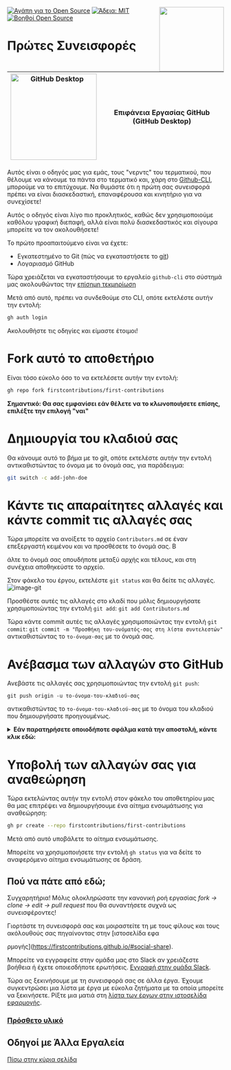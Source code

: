 [![Αγάπη για το Open Source](https://badges.frapsoft.com/os/v1/open-source.svg?v=103)](https://github.com/ellerbrock/open-source-badges/)
[<img align="right" width="150" src="https://firstcontributions.github.io/assets/gui-tool-tutorials/github-desktop-tutorial/join-slack-team.png">](https://join.slack.com/t/firstcontributors/shared_invite/enQtNjkxNzQwNzA2MTMwLTVhMWJjNjg2ODRlNWZhNjIzYjgwNDIyZWYwZjhjYTQ4OTBjMWM0MmFhZDUxNzBiYzczMGNiYzcxNjkzZDZlMDM)
[![Άδεια: MIT](https://img.shields.io/badge/License-MIT-green.svg)](https://opensource.org/licenses/MIT)
[![Βοηθοί Open Source](https://www.codetriage.com/roshanjossey/first-contributions/badges/users.svg)](https://www.codetriage.com/roshanjossey/first-contributions)

# Πρώτες Συνεισφορές

| <img alt="GitHub Desktop" src="https://cdn.icon-icons.com/icons2/2157/PNG/512/github_git_hub_logo_icon_132878.png" width="200"> | Επιφάνεια Εργασίας GitHub (GitHub Desktop) |
| ------------------------------------------------------------------------------------------------------------------------------- | ------------------------------------------ |

Αυτός είναι ο οδηγός μας για εμάς, τους "νερντς" του τερματικού, που θέλουμε να κάνουμε τα πάντα στο τερματικό και, χάρη στο [Github-CLI](https://cli.github.com/), μπορούμε να το επιτύχουμε. Να θυμάστε ότι η πρώτη σας συνεισφορά πρέπει να είναι διασκεδαστική, επαναφέρουσα και κινητήριο για να συνεχίσετε!

Αυτός ο οδηγός είναι λίγο πιο προκλητικός, καθώς δεν χρησιμοποιούμε καθόλου γραφική διεπαφή, αλλά είναι πολύ διασκεδαστικός και σίγουρα μπορείτε να τον ακολουθήσετε!

Το πρώτο προαπαιτούμενο είναι να έχετε:

- Εγκατεστημένο το Git (πώς να εγκαταστήσετε το [git](https://git-scm.com/downloads))
- Λογαριασμό GitHub

Τώρα χρειάζεται να εγκαταστήσουμε το εργαλείο `github-cli` στο σύστημά μας ακολουθώντας την [επίσημη τεκμηρίωση](https://github.com/cli/cli#installation)

Μετά από αυτό, πρέπει να συνδεθούμε στο CLI, οπότε εκτελέστε αυτήν την εντολή:

```bash
gh auth login
```

Ακολουθήστε τις οδηγίες και είμαστε έτοιμοι!

# Fork αυτό το αποθετήριο

Είναι τόσο εύκολο όσο το να εκτελέσετε αυτήν την εντολή:

```bash
gh repo fork firstcontributions/first-contributions
```

**Σημαντικό: Θα σας εμφανίσει εάν θέλετε να το κλωνοποιήσετε επίσης, επιλέξτε την επιλογή "ναι"**

# Δημιουργία του κλαδιού σας

Θα κάνουμε αυτό το βήμα με το git, οπότε εκτελέστε αυτήν την εντολή αντικαθιστώντας το όνομα με το όνομά σας, για παράδειγμα:

```bash
git switch -c add-john-doe
```

# Κάντε τις απαραίτητες αλλαγές και κάντε commit τις αλλαγές σας

Τώρα μπορείτε να ανοίξετε το αρχείο `Contributors.md` σε έναν επεξεργαστή κειμένου και να προσθέσετε το όνομά σας. Β

άλτε το όνομά σας οπουδήποτε μεταξύ αρχής και τέλους, και στη συνέχεια αποθηκεύστε το αρχείο.

Στον φάκελο του έργου, εκτελέστε `git status` και θα δείτε τις αλλαγές.
![image-git](https://camo.githubusercontent.com/a35c4722d7aab337eefc655d1488f7b4dc038508e6adaf5e88e2e052a976f010/68747470733a2f2f6669727374636f6e747269627574696f6e732e6769746875622e696f2f6173736574732f526561646d652f6769742d7374617475732e706e67)

Προσθέστε αυτές τις αλλαγές στο κλαδί που μόλις δημιουργήσατε χρησιμοποιώντας την εντολή `git add`:
`git add Contributors.md`

Τώρα κάντε commit αυτές τις αλλαγές χρησιμοποιώντας την εντολή `git commit`:
`git commit -m "Προσθήκη του-ονόματός-σας στη λίστα συντελεστών"`
αντικαθιστώντας το `το-όνομα-σας` με το όνομά σας.

# Ανέβασμα των αλλαγών στο GitHub

Ανεβάστε τις αλλαγές σας χρησιμοποιώντας την εντολή `git push`:

```
git push origin -u το-όνομα-του-κλαδιού-σας
```

αντικαθιστώντας το `το-όνομα-του-κλαδιού-σας` με το όνομα του κλαδιού που δημιουργήσατε προηγουμένως.

<details>
<summary> <strong>Εάν παρατηρήσετε οποιοδήποτε σφάλμα κατά την αποστολή, κάντε κλικ εδώ:</strong> </summary>

- ### Σφάλμα Πιστοποίησης
     <pre>remote: Support for password authentication was removed on August 13, 2021. Please use a personal access token instead.
  remote: Please see https://github.blog/2020-12-15-token-authentication-requirements-for-git-operations/ for more information.
  fatal: Authentication failed for 'https://github.com/<το-όνομα-χρήστη-σας>/first-contributions.git/'</pre>
  Πηγαίνετε στο [οδηγό του GitHub](https://docs.github.com/en/authentication/connecting-to-github-with-ssh/adding-a-new-ssh-key-to-your-github-account) για τη δημιουργία και διαμόρφωση ενός κλειδιού SSH στον λογαριασμό σας.

</details>

# Υποβολή των αλλαγών σας για αναθεώρηση

Τώρα εκτελώντας αυτήν την εντολή στον φάκελο του αποθετηρίου μας θα μας επιτρέψει να δημιουργήσουμε ένα αίτημα ενσωμάτωσης για αναθεώρηση:

```bash
gh pr create --repo firstcontributions/first-contributions
```

Μετά από αυτό υποβάλετε το αίτημα ενσωμάτωσης.

Μπορείτε να χρησιμοποιήσετε την εντολή `gh status` για να δείτε το αναφερόμενο αίτημα ενσωμάτωσης σε δράση.

## Πού να πάτε από εδώ;

Συγχαρητήρια! Μόλις ολοκληρώσατε την κανονική ροή εργασίας _fork -> clone -> edit -> pull request_ που θα συναντήσετε συχνά ως συνεισφέροντες!

Γιορτάστε τη συνεισφορά σας και μοιραστείτε τη με τους φίλους και τους ακόλουθούς σας πηγαίνοντας στην [ιστοσελίδα εφα

ρμογής](https://firstcontributions.github.io/#social-share).

Μπορείτε να εγγραφείτε στην ομάδα μας στο Slack αν χρειάζεστε βοήθεια ή έχετε οποιεσδήποτε ερωτήσεις. [Εγγραφή στην ομάδα Slack](https://join.slack.com/t/firstcontributors/shared_invite/zt-vchl8cde-S0KstI_jyCcGEEj7rSTQiA).

Τώρα ας ξεκινήσουμε με τη συνεισφορά σας σε άλλα έργα. Έχουμε συγκεντρώσει μια λίστα με έργα με εύκολα ζητήματα με τα οποία μπορείτε να ξεκινήσετε. Ρίξτε μια ματιά στη [λίστα των έργων στην ιστοσελίδα εφαρμογής](https://firstcontributions.github.io/#project-list).

### [Πρόσθετο υλικό](additional-material/git_workflow_scenarios/additional-material.md)

## Οδηγοί με Άλλα Εργαλεία

[Πίσω στην κύρια σελίδα](https://github.com/firstcontributions/first-contributions#tutorials-using-other-tools)
